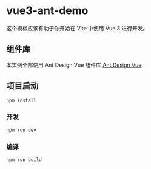 # vue3-ant-demo

这个模板应该有助于你开始在 Vite 中使用 Vue 3 进行开发。

## 组件库

本实例全部使用 Ant Design Vue 组件库
[Ant Design Vue](https://antdv.com/components/overview-cn)

## 项目启动

```sh
npm install
```

### 开发

```sh
npm run dev
```

### 编译

```sh
npm run build
```
